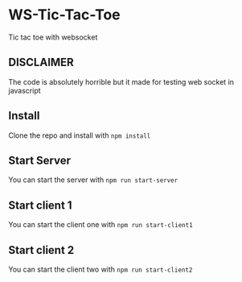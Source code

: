 # WS-Tic-Tac-Toe
Tic tac toe with websocket

## DISCLAIMER
The code is absolutely horrible but it made for testing web socket in javascript

## Install
Clone the repo and install with `npm install`

## Start Server
You can start the server with `npm run start-server`

## Start client 1
You can start the client one with `npm run start-client1`

## Start client 2
You can start the client two with `npm run start-client2`
